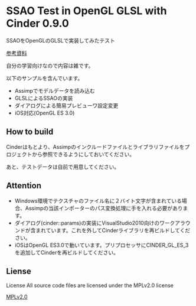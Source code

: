 # SSAO Test in OpenGL GLSL with Cinder 0.9.0
SSAOをOpenGLのGLSLで実装してみたテスト

[参考資料](http://developer.wonderpla.net/entry/blog/engineer/iPhone5S_SSAO/)

自分の学習向けなので内容は雑です。

以下のサンプルを含んでいます。

+ Assimpでモデルデータを読み込む
+ GLSLによるSSAOの実装
+ ダイアログによる簡易プレビューワ設定変更
+ iOS対応(OpenGL ES 3.0)


## How to build
Cinderはもとより、Assimpのインクルードファイルとライブラリファイルをプロジェクトから参照できるようにしておいてください。

あと、テストデータは自前で用意してください。

## Attention
+ Windows環境でテクスチャのファイル名に２バイト文字が含まれている場合、Assimpの当該インポーターのパス変換処理に手を入れる必要があります。
+ ダイアログ(cinder::params)の実装にVisualStudio2010向けのワークアラウンドが含まれています。これを外してCinderライブラリを再ビルドしてください。
+ iOSはOpenGL ES3.0で動いています。プリプロセッサにCINDER_GL_ES_3を追加してCinderを再ビルドしてください。


## Liense
License All source code files are licensed under the MPLv2.0 license

[MPLv2.0](https://www.mozilla.org/MPL/2.0/)